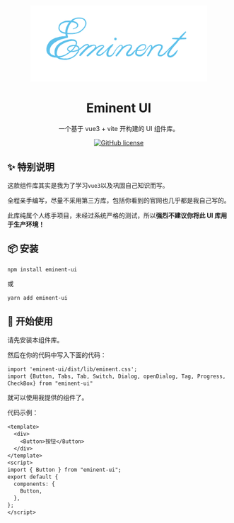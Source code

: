 <p align="center">
  <a href="/">
    <img width="400" src="./logo.png">
  </a>
</p>

<h1 align="center">Eminent UI</h1>

<div align="center">

一个基于 vue3 + vite 开构建的 UI 组件库。

[![GitHub license](https://img.shields.io/badge/license-MIT-blue.svg)](https://github.com/miqilin21/eminent-ui/blob/main/LICENSE)

</div>

## ✨ 特别说明

这款组件库其实是我为了学习`vue3`以及巩固自己知识而写。

全程亲手编写，尽量不采用第三方库，包括你看到的官网也几乎都是我自己写的。

此库纯属个人练手项目，未经过系统严格的测试，所以**强烈不建议你将此 UI 库用于生产环境！**

## 📦 安装

```
npm install eminent-ui
```

或

```
yarn add eminent-ui
```

## 🔨 开始使用

请先安装本组件库。

然后在你的代码中写入下面的代码：

```
import 'eminent-ui/dist/lib/eminent.css';
import {Button, Tabs, Tab, Switch, Dialog, openDialog, Tag, Progress, CheckBox} from "eminent-ui"
```

就可以使用我提供的组件了。

代码示例：

```vue
<template>
  <div>
    <Button>按钮</Button>
  </div>
</template>
<script>
import { Button } from "eminent-ui";
export default {
  components: {
    Button,
  },
};
</script>
```
